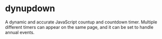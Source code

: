 # dynupdown
A dynamic and accurate JavaScript countup and countdown timer. Multiple different timers can appear on the same page, and it can be set to handle annual events.
